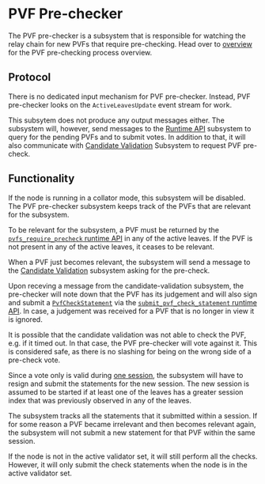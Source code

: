 # PVF Pre-checker

The PVF pre-checker is a subsystem that is responsible for watching the relay chain for new PVFs that require pre-checking. Head over to [overview] for the PVF pre-checking process overview.

## Protocol

There is no dedicated input mechanism for PVF pre-checker. Instead, PVF pre-checker looks on the `ActiveLeavesUpdate` event stream for work.

This subsytem does not produce any output messages either. The subsystem will, however, send messages to the [Runtime API] subsystem to query for the pending PVFs and to submit votes. In addition to that, it will also communicate with [Candidate Validation] Subsystem to request PVF pre-check.

## Functionality

If the node is running in a collator mode, this subsystem will be disabled. The PVF pre-checker subsystem keeps track of the PVFs that are relevant for the subsystem. 

To be relevant for the subsystem, a PVF must be returned by the [`pvfs_require_precheck` runtime API][PVF pre-checking runtime API] in any of the active leaves. If the PVF is not present in any of the active leaves, it ceases to be relevant.

When a PVF just becomes relevant, the subsystem will send a message to the [Candidate Validation] subsystem asking for the pre-check.

Upon receving a message from the candidate-validation subsystem, the pre-checker will note down that the PVF has its judgement and will also sign and submit a [`PvfCheckStatement`][PvfCheckStatement] via the [`submit_pvf_check_statement` runtime API][PVF pre-checking runtime API]. In case, a judgement was received for a PVF that is no longer in view it is ignored.

It is possible that the candidate validation was not able to check the PVF, e.g. if it timed out. In that case, the PVF pre-checker will vote against it. This is considered safe, as there is no slashing for being on the wrong side of a pre-check vote.

Since a vote only is valid during [one session][overview], the subsystem will have to resign and submit the statements for the new session. The new session is assumed to be started if at least one of the leaves has a greater session index that was previously observed in any of the leaves.

The subsystem tracks all the statements that it submitted within a session. If for some reason a PVF became irrelevant and then becomes relevant again, the subsystem will not submit a new statement for that PVF within the same session.

If the node is not in the active validator set, it will still perform all the checks. However, it will only submit the check statements when the node is in the active validator set.

[overview]: ../../pvf-prechecking.md
[Runtime API]: runtime-api.md
[PVF pre-checking runtime API]: ../../runtime-api/pvf-prechecking.md
[Candidate Validation]: candidate-validation.md
[PvfCheckStatement]: ../../types/pvf-prechecking.md#pvfcheckstatement
